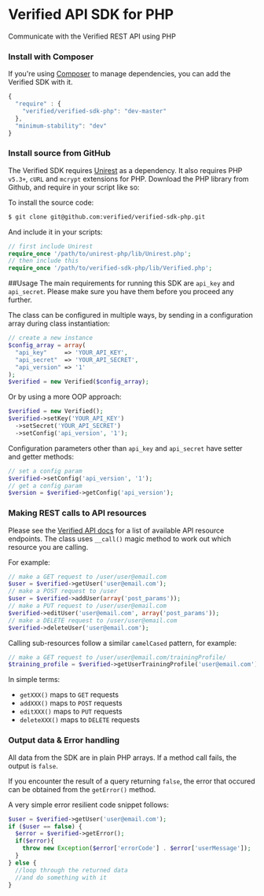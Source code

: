 Verified API SDK for PHP
================

Communicate with the Verified REST API using PHP

### Install with Composer
If you're using [Composer](https://github.com/composer/composer) to manage
dependencies, you can add the Verified SDK with it.

```javascript
{
  "require" : {
    "verified/verified-sdk-php": "dev-master"
  },
  "minimum-stability": "dev"
}
```

### Install source from GitHub
The Verified SDK requires [Unirest](https://github.com/Mashape/unirest-php) as a dependency.
It also requires PHP `v5.3+`, `cURL` and `mcrypt` extensions for PHP. Download the PHP library from Github, and require in your script like so:

To install the source code:

```bash
$ git clone git@github.com:verified/verified-sdk-php.git
```

And include it in your scripts:

```php
// first include Unirest
require_once '/path/to/unirest-php/lib/Unirest.php';
// then include this
require_once '/path/to/verified-sdk-php/lib/Verified.php';
```

##Usage
The main requirements for running this SDK are `api_key` and `api_secret`. Please make sure you have them before you proceed any further.

The class can be configured in multiple ways,
by sending in a configuration array during class instantiation:
```php
// create a new instance
$config_array = array(
  "api_key"     => 'YOUR_API_KEY',
  "api_secret"  => 'YOUR_API_SECRET',
  "api_version" => '1'
);
$verified = new Verified($config_array);
```
Or by using a more OOP approach:
```php
$verified = new Verified();
$verified->setKey('YOUR_API_KEY')
  ->setSecret('YOUR_API_SECRET')
  ->setConfig('api_version', '1');
```

Configuration parameters other than `api_key` and `api_secret` have setter and getter methods:
```php
// set a config param
$verified->setConfig('api_version', '1');
// get a config param
$version = $verified->getConfig('api_version');
```
### Making REST calls to API resources
Please see the [Verified API docs](http://docs.verifiedapi.org/) for a list of available API resource endpoints. The class uses `__call()` magic method to work out which resource you are calling.

For example:
```php
// make a GET request to /user/user@email.com
$user = $verified->getUser('user@email.com');
// make a POST request to /user
$user = $verified->addUser(array('post_params'));
// make a PUT request to /user/user@email.com
$verified->editUser('user@email.com', array('post_params'));
// make a DELETE request to /user/user@email.com
$verified->deleteUser('user@email.com');
```

Calling sub-resources follow a similar `camelCased` pattern, for example:
```php
// make a GET request to /user/user@email.com/trainingProfile/
$training_profile = $verified->getUserTrainingProfile('user@email.com');
```
In simple terms:
- `getXXX()` maps to `GET` requests
- `addXXX()` maps to `POST` requests
- `editXXX()` maps to `PUT` requests
- `deleteXXX()` maps to `DELETE` requests

### Output data &amp; Error handling
All data from the SDK are in plain PHP arrays. If a method call fails, the output is `false`.

If you encounter the result of a query returning `false`, the error that occured can be obtained from the `getError()` method.

A very simple error resilient code snippet follows:
```php
$user = $verified->getUser('user@email.com');
if ($user == false) {
  $error = $verified->getError();
  if($error){
    throw new Exception($error['errorCode'] . $error['userMessage']);
  }
} else {
  //loop through the returned data
  //and do something with it
}
```
